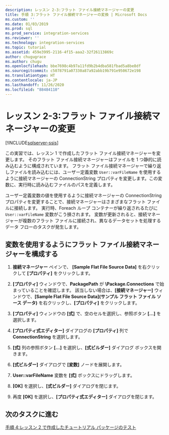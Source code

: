 ```yaml
---
description: レッスン 2-3:フラット ファイル接続マネージャーの変更
title: 手順 3:フラット ファイル接続マネージャーの変換 | Microsoft Docs
ms.custom: ''
ms.date: 01/03/2019
ms.prod: sql
ms.prod_service: integration-services
ms.reviewer: ''
ms.technology: integration-services
ms.topic: tutorial
ms.assetid: 459e3995-2116-4f15-aaa2-32f26113869c
author: chugugrace
ms.author: chugu
ms.openlocfilehash: bbe7698c4b97a11fd9b2b4dba581fbad5a8be8df
ms.sourcegitcommit: c5078791a07330a87a92abb19b791e950672e198
ms.translationtype: HT
ms.contentlocale: ja-JP
ms.lasthandoff: 11/26/2020
ms.locfileid: "88484110"
---
```

# <a name="lesson-2-3-modify-the-flat-file-connection-manager"></a>レッスン 2-3:フラット ファイル接続マネージャーの変更

[!INCLUDE[sqlserver-ssis](../includes/applies-to-version/sqlserver-ssis.md)]

この実習では、レッスン 1 で作成したフラット ファイル接続マネージャーを変更します。 そのフラット ファイル接続マネージャーはファイルを 1 つ静的に読み込むように構成されています。 フラット ファイル接続マネージャーで繰り返しファイルを読み込むには、ユーザー定義変数 `User::varFileName` を使用するように接続マネージャーの ConnectionString プロパティを変更します。この変数に、実行時に読み込むファイルのパスを定義します。  
  
ユーザー定義変数の値を使用するように接続マネージャーの ConnectionString プロパティを変更することで、接続マネージャーはさまざまなフラット ファイルに接続します。 実行時、Foreach ループ コンテナーが繰り返されるたびに `User::varFileName` 変数がこう損されます。 変数が更新されると、接続マネージャーが複数のフラット ファイルに接続され、異なるデータセットを処理するデータ フローのタスクが発生します。  
  
## <a name="configure-the-flat-file-connection-manager-to-use-a-variable"></a>変数を使用するようにフラット ファイル接続マネージャーを構成する  
  
1.  **接続マネージャー** ペインで、 **[Sample Flat File Source Data]** を右クリックして **[プロパティ]** をクリックします。  

2.  **[プロパティ]** ウィンドウで、**PackagePath** が **\Package.Connections** で始まっていることを確認します。 該当しない場合は、**[接続マネージャー]** ウィンドウで、**[Sample Flat File Source Data]\(サンプル フラット ファイル ソース データ\)** を右クリックし、**[プロパティ]** をクリックします。
  
3.  **[プロパティ]** ウィンドウの **[式]** で、空のセルを選択し、参照ボタン **[...]** を選択します。  
  
4.  **[プロパティ式エディター]** ダイアログの **[プロパティ]** 列で **ConnectionString** を選択します。  
  
5.  **[式]** 列の参照ボタン **[...]** を選択し、**[式ビルダー]** ダイアログ ボックスを開きます。  
  
6.  **[式ビルダー]** ダイアログで **[変数]** ノードを展開します。  
  
7.  **User::varFileName** 変数を **[式]** ボックスにドラッグします。  
  
8.  **[OK]** を選択し、**[式ビルダー]** ダイアログを閉じます。  
  
9.  再度 **[OK]** を選択し、**[プロパティ式エディター]** ダイアログを閉じます。  
  
## <a name="go-to-next-task"></a>次のタスクに進む  
[手順 4:レッスン 2 で作成したチュートリアル パッケージのテスト](../integration-services/lesson-2-4-testing-the-lesson-2-tutorial-package.md)  
  
  
  
